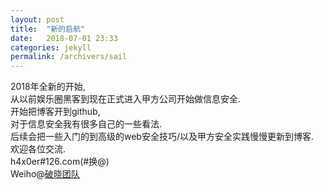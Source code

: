 ```yaml
---
layout: post
title:  "新的启航"
date:   2018-07-01 23:33
categories: jekyll
permalink: /archivers/sail
---
```


2018年全新的开始,<br>
从以前娱乐圈黑客到现在正式进入甲方公司开始做信息安全.<br>
开始把博客开到github,<br>
对于信息安全我有很多自己的一些看法.<br>
后续会把一些入门的到高级的web安全技巧/以及甲方安全实践慢慢更新到博客.<br>
欢迎各位交流.<br>
h4x0er#126.com(#换@)<br>
Weiho@[破晓团队](http://www.secbug.org)
